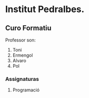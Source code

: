 # Institut Pedralbes.
## Curo Formatiu

Professor son:
1. Toni
2. Ermengol
3. Alvaro
4. Pol


### Assignaturas
<ol>
    <li>Programació</li>
</ol>  
